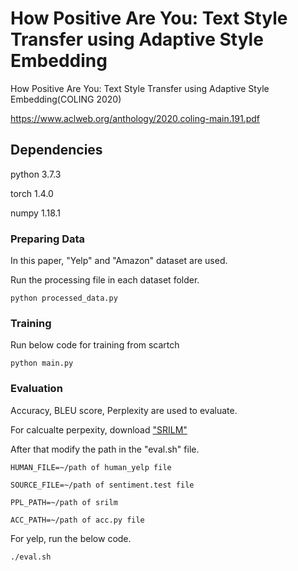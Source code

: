 # How Positive Are You: Text Style Transfer using Adaptive Style Embedding 
How Positive Are You: Text Style Transfer using Adaptive Style Embedding(COLING 2020)

<https://www.aclweb.org/anthology/2020.coling-main.191.pdf>

## Dependencies 
python 3.7.3

torch 1.4.0

numpy 1.18.1


    

### Preparing Data
In this paper, "Yelp" and "Amazon" dataset are used.

Run the processing file in each dataset folder.

`python processed_data.py`
    
    
### Training    
Run below code for training from scartch

`python main.py`


### Evaluation
Accuracy, BLEU score, Perplexity are used to evaluate.

For calcualte perpexity, download ["SRILM"](http://www.speech.sri.com/projects/srilm/download)

After that modify the path in the "eval.sh" file.

`HUMAN_FILE=~/path of human_yelp file`

`SOURCE_FILE=~/path of sentiment.test file`

`PPL_PATH=~/path of srilm `

`ACC_PATH=~/path of acc.py file`


For yelp, run the below code. 

`./eval.sh`
